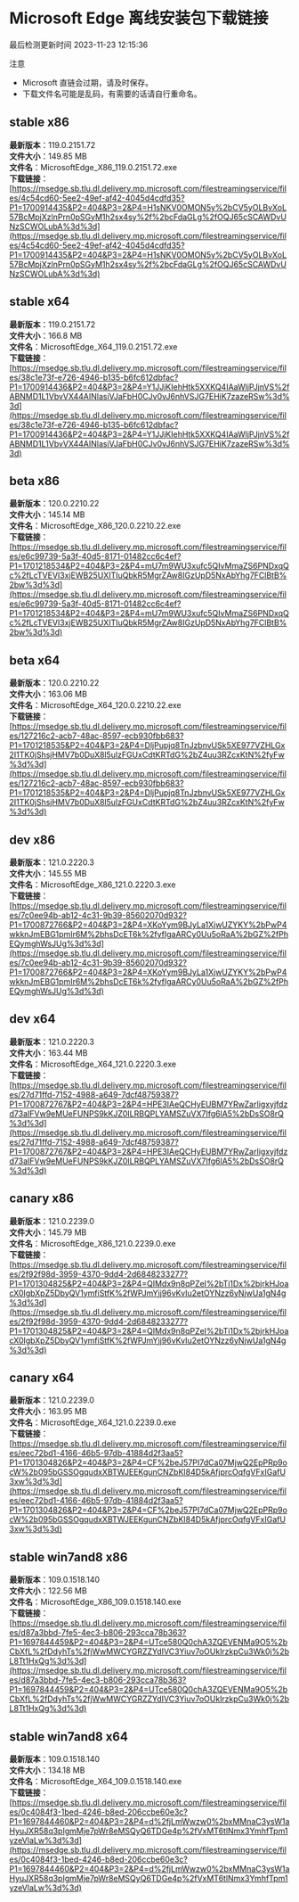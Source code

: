 # Microsoft Edge 离线安装包下载链接
最后检测更新时间
2023-11-23 12:15:36

注意
* Microsoft 直链会过期，请及时保存。
* 下载文件名可能是乱码，有需要的话请自行重命名。

## stable x86
**最新版本**：119.0.2151.72  
**文件大小**：149.85 MB  
**文件名**：MicrosoftEdge_X86_119.0.2151.72.exe  
**下载链接**：[https://msedge.sb.tlu.dl.delivery.mp.microsoft.com/filestreamingservice/files/4c54cd60-5ee2-49ef-af42-4045d4cdfd35?P1=1700914435&P2=404&P3=2&P4=H1sNKV0OMON5y%2bCV5yOLBvXoL57BcMpjXzlnPrn0pSGyM1h2sx4sy%2f%2bcFdaGLg%2fOQJ65cSCAWDvUNzSCWOLubA%3d%3d](https://msedge.sb.tlu.dl.delivery.mp.microsoft.com/filestreamingservice/files/4c54cd60-5ee2-49ef-af42-4045d4cdfd35?P1=1700914435&P2=404&P3=2&P4=H1sNKV0OMON5y%2bCV5yOLBvXoL57BcMpjXzlnPrn0pSGyM1h2sx4sy%2f%2bcFdaGLg%2fOQJ65cSCAWDvUNzSCWOLubA%3d%3d)  

## stable x64
**最新版本**：119.0.2151.72  
**文件大小**：166.8 MB  
**文件名**：MicrosoftEdge_X64_119.0.2151.72.exe  
**下载链接**：[https://msedge.sb.tlu.dl.delivery.mp.microsoft.com/filestreamingservice/files/38c1e73f-e726-4946-b135-b6fc612dbfac?P1=1700914436&P2=404&P3=2&P4=Y1JJjKIehHtk5XXKQ4IAaWljPJjnVS%2fABNMD1L1VbvVX44AINlasiVJaFbH0CJv0vJ6nhVSJG7EHiK7zazeRSw%3d%3d](https://msedge.sb.tlu.dl.delivery.mp.microsoft.com/filestreamingservice/files/38c1e73f-e726-4946-b135-b6fc612dbfac?P1=1700914436&P2=404&P3=2&P4=Y1JJjKIehHtk5XXKQ4IAaWljPJjnVS%2fABNMD1L1VbvVX44AINlasiVJaFbH0CJv0vJ6nhVSJG7EHiK7zazeRSw%3d%3d)  

## beta x86
**最新版本**：120.0.2210.22  
**文件大小**：145.14 MB  
**文件名**：MicrosoftEdge_X86_120.0.2210.22.exe  
**下载链接**：[https://msedge.sb.tlu.dl.delivery.mp.microsoft.com/filestreamingservice/files/e6c99739-5a3f-40d5-8171-01482cc6c4ef?P1=1701218534&P2=404&P3=2&P4=mU7m9WU3xufc5QIvMmaZS6PNDxqQc%2fLcTVEVI3xjEWB25UXITIuQbkR5MgrZAw8IGzUpD5NxAbYhg7FClBtB%2bw%3d%3d](https://msedge.sb.tlu.dl.delivery.mp.microsoft.com/filestreamingservice/files/e6c99739-5a3f-40d5-8171-01482cc6c4ef?P1=1701218534&P2=404&P3=2&P4=mU7m9WU3xufc5QIvMmaZS6PNDxqQc%2fLcTVEVI3xjEWB25UXITIuQbkR5MgrZAw8IGzUpD5NxAbYhg7FClBtB%2bw%3d%3d)  

## beta x64
**最新版本**：120.0.2210.22  
**文件大小**：163.06 MB  
**文件名**：MicrosoftEdge_X64_120.0.2210.22.exe  
**下载链接**：[https://msedge.sb.tlu.dl.delivery.mp.microsoft.com/filestreamingservice/files/127216c2-acb7-48ac-8597-ecb930fbb683?P1=1701218535&P2=404&P3=2&P4=DljPupjq8TnJzbnvUSk5XE977VZHLGx2I1TK0jShsjHMV7b0DuX8l5ulzFGUxCdtKRTdG%2bZ4uu3RZcxKtN%2fyFw%3d%3d](https://msedge.sb.tlu.dl.delivery.mp.microsoft.com/filestreamingservice/files/127216c2-acb7-48ac-8597-ecb930fbb683?P1=1701218535&P2=404&P3=2&P4=DljPupjq8TnJzbnvUSk5XE977VZHLGx2I1TK0jShsjHMV7b0DuX8l5ulzFGUxCdtKRTdG%2bZ4uu3RZcxKtN%2fyFw%3d%3d)  

## dev x86
**最新版本**：121.0.2220.3  
**文件大小**：145.55 MB  
**文件名**：MicrosoftEdge_X86_121.0.2220.3.exe  
**下载链接**：[https://msedge.sb.tlu.dl.delivery.mp.microsoft.com/filestreamingservice/files/7c0ee94b-ab12-4c31-9b39-85602070d932?P1=1700872766&P2=404&P3=2&P4=XKoYym9BJyLa1XjwUZYKY%2bPwP4wkknJmEBG1pmIr6M%2bhsDcET6k%2fyfIgaARCy0Uu5oRaA%2bGZ%2fPhEQymghWsJUg%3d%3d](https://msedge.sb.tlu.dl.delivery.mp.microsoft.com/filestreamingservice/files/7c0ee94b-ab12-4c31-9b39-85602070d932?P1=1700872766&P2=404&P3=2&P4=XKoYym9BJyLa1XjwUZYKY%2bPwP4wkknJmEBG1pmIr6M%2bhsDcET6k%2fyfIgaARCy0Uu5oRaA%2bGZ%2fPhEQymghWsJUg%3d%3d)  

## dev x64
**最新版本**：121.0.2220.3  
**文件大小**：163.44 MB  
**文件名**：MicrosoftEdge_X64_121.0.2220.3.exe  
**下载链接**：[https://msedge.sb.tlu.dl.delivery.mp.microsoft.com/filestreamingservice/files/27d71ffd-7152-4988-a649-7dcf48759387?P1=1700872767&P2=404&P3=2&P4=HPE3IAeQCHyEUBM7YRwZarIigxyjfdzd73aIFVw9eMUeFUNPS9kKJZ0ILRBQPLYAMSZuVX7Ifg6lA5%2bDsSO8rQ%3d%3d](https://msedge.sb.tlu.dl.delivery.mp.microsoft.com/filestreamingservice/files/27d71ffd-7152-4988-a649-7dcf48759387?P1=1700872767&P2=404&P3=2&P4=HPE3IAeQCHyEUBM7YRwZarIigxyjfdzd73aIFVw9eMUeFUNPS9kKJZ0ILRBQPLYAMSZuVX7Ifg6lA5%2bDsSO8rQ%3d%3d)  

## canary x86
**最新版本**：121.0.2239.0  
**文件大小**：145.79 MB  
**文件名**：MicrosoftEdge_X86_121.0.2239.0.exe  
**下载链接**：[https://msedge.sb.tlu.dl.delivery.mp.microsoft.com/filestreamingservice/files/2f92f98d-3959-4370-9dd4-2d6848233277?P1=1701304825&P2=404&P3=2&P4=QIMdx9n8qPZeI%2bTi1Dx%2bjrkHJoacX0IgbXpZ5DbyQV1ymfiStfK%2fWPJmYjj96vKvIu2etOYNzz6yNjwUa1gN4g%3d%3d](https://msedge.sb.tlu.dl.delivery.mp.microsoft.com/filestreamingservice/files/2f92f98d-3959-4370-9dd4-2d6848233277?P1=1701304825&P2=404&P3=2&P4=QIMdx9n8qPZeI%2bTi1Dx%2bjrkHJoacX0IgbXpZ5DbyQV1ymfiStfK%2fWPJmYjj96vKvIu2etOYNzz6yNjwUa1gN4g%3d%3d)  

## canary x64
**最新版本**：121.0.2239.0  
**文件大小**：163.95 MB  
**文件名**：MicrosoftEdge_X64_121.0.2239.0.exe  
**下载链接**：[https://msedge.sb.tlu.dl.delivery.mp.microsoft.com/filestreamingservice/files/eec72bd1-4166-46b5-97db-41884d2f3aa5?P1=1701304826&P2=404&P3=2&P4=CF%2beJ57PI7dCa07MjwQ2EpPRp9ocW%2b095bGSSOgqudxXBTWJEEKgunCNZbKI84D5kAfjprcOqfgVFxIGafU3xw%3d%3d](https://msedge.sb.tlu.dl.delivery.mp.microsoft.com/filestreamingservice/files/eec72bd1-4166-46b5-97db-41884d2f3aa5?P1=1701304826&P2=404&P3=2&P4=CF%2beJ57PI7dCa07MjwQ2EpPRp9ocW%2b095bGSSOgqudxXBTWJEEKgunCNZbKI84D5kAfjprcOqfgVFxIGafU3xw%3d%3d)  

## stable win7and8 x86
**最新版本**：109.0.1518.140  
**文件大小**：122.56 MB  
**文件名**：MicrosoftEdge_X86_109.0.1518.140.exe  
**下载链接**：[https://msedge.sb.tlu.dl.delivery.mp.microsoft.com/filestreamingservice/files/d87a3bbd-7fe5-4ec3-b806-293cca78b363?P1=1697844459&P2=404&P3=2&P4=UTce580Q0chA3ZQEVENMa9O5%2bCbXfL%2fDdyhTs%2fjWwMWCYGRZZYdIVC3Yiuv7oOUklrzkpCu3Wk0j%2bL8Tt1HxQg%3d%3d](https://msedge.sb.tlu.dl.delivery.mp.microsoft.com/filestreamingservice/files/d87a3bbd-7fe5-4ec3-b806-293cca78b363?P1=1697844459&P2=404&P3=2&P4=UTce580Q0chA3ZQEVENMa9O5%2bCbXfL%2fDdyhTs%2fjWwMWCYGRZZYdIVC3Yiuv7oOUklrzkpCu3Wk0j%2bL8Tt1HxQg%3d%3d)  

## stable win7and8 x64
**最新版本**：109.0.1518.140  
**文件大小**：134.18 MB  
**文件名**：MicrosoftEdge_X64_109.0.1518.140.exe  
**下载链接**：[https://msedge.sb.tlu.dl.delivery.mp.microsoft.com/filestreamingservice/files/0c4084f3-1bed-4246-b8ed-206ccbe60e3c?P1=1697844460&P2=404&P3=2&P4=d%2fjLmWwzw0%2bxMMnaC3ysW1aHyuJXR58q3pIgmMje7pWr8eMSQyQ6TDGe4p%2fVxMT6tlNmx3YmhfTpm1yzeVlaLw%3d%3d](https://msedge.sb.tlu.dl.delivery.mp.microsoft.com/filestreamingservice/files/0c4084f3-1bed-4246-b8ed-206ccbe60e3c?P1=1697844460&P2=404&P3=2&P4=d%2fjLmWwzw0%2bxMMnaC3ysW1aHyuJXR58q3pIgmMje7pWr8eMSQyQ6TDGe4p%2fVxMT6tlNmx3YmhfTpm1yzeVlaLw%3d%3d)  


